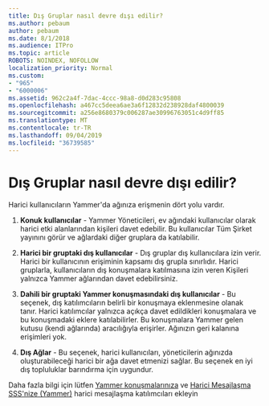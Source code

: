 ```yaml
---
title: Dış Gruplar nasıl devre dışı edilir?
ms.author: pebaum
author: pebaum
ms.date: 8/1/2018
ms.audience: ITPro
ms.topic: article
ROBOTS: NOINDEX, NOFOLLOW
localization_priority: Normal
ms.custom:
- "965"
- "6000006"
ms.assetid: 962c2a4f-7dac-4ccc-98a8-d0d283c95808
ms.openlocfilehash: a467cc5deea6ae3a6f12832d238928daf4800039
ms.sourcegitcommit: a256e8680379c006287ae30996763051c4d9ff85
ms.translationtype: MT
ms.contentlocale: tr-TR
ms.lasthandoff: 09/04/2019
ms.locfileid: "36739585"
---
```

# <a name="how-to-disable-external-groups"></a>Dış Gruplar nasıl devre dışı edilir?

Harici kullanıcıların Yammer'da ağınıza erişmenin dört yolu vardır.
  
1. **Konuk kullanıcılar** - Yammer Yöneticileri, ev ağındaki kullanıcılar olarak harici etki alanlarından kişileri davet edebilir. Bu kullanıcılar Tüm Şirket yayınını görür ve ağlardaki diğer gruplara da katılabilir.

2. **Harici bir gruptaki dış kullanıcılar** - Dış gruplar dış kullanıcılara izin verir. Harici bir kullanıcının erişiminin kapsamı dış grupla sınırlıdır. Harici gruplarla, kullanıcıların dış konuşmalara katılmasına izin veren Kişileri yalnızca Yammer ağlarından davet edebilirsiniz.

3. **Dahili bir gruptaki Yammer konuşmasındaki dış kullanıcılar** - Bu seçenek, dış katılımcıların belirli bir konuşmaya eklenmesine olanak tanır. Harici katılımcılar yalnızca açıkça davet edildikleri konuşmalara ve bu konuşmadaki eklere katılabilirler. Bu konuşmalara Yammer gelen kutusu (kendi ağlarında) aracılığıyla erişirler. Ağınızın geri kalanına erişimleri yok.

4. **Dış Ağlar** - Bu seçenek, harici kullanıcıları, yöneticilerin ağınızda oluşturabileceği harici bir ağa davet etmenizi sağlar. Bu seçenek en iyi dış topluluklar barındırma için uygundur.

Daha fazla bilgi için lütfen [Yammer konuşmalarınıza](https://docs.microsoft.com/yammer/work-with-external-users/add-external-participants) ve [Harici Mesajlaşma SSS'nize (Yammer)](https://docs.microsoft.com/yammer/work-with-external-users/external-messaging-faq) harici mesajlaşma katılımcıları ekleyin
  